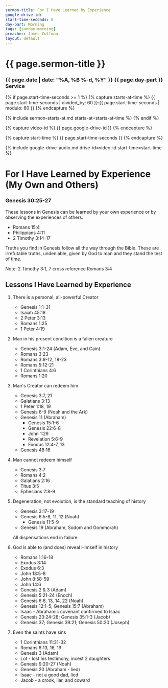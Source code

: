 ```yaml
---
sermon-title: For I Have Learned by Experience
google-drive-id: 
start-time-seconds: 0
day-part: Morning
tags: [sunday-morning]
preacher: James Coffman
layout: default
---
```


# {{ page.sermon-title }}

### {{ page.date | date: "%A, %B %-d, %Y" }} {{ page.day-part }} Service

{% if page.start-time-seconds >= 1 %}
{% capture starts-at-time %}
{{ page.start-time-seconds | divided_by: 60 }}:{{ page.start-time-seconds | modulo: 60 }}
{% endcapture %}

{% include sermon-starts-at.md starts-at=starts-at-time %}
{% endif %}

{% capture video-id %}
{{ page.google-drive-id }}
{% endcapture %}

{% capture start-time %}
{{ page.start-time-seconds }}
{% endcapture %}

{% include google-drive-audio.md drive-id=video-id start-time=start-time %}

# For I Have Learned by Experience (My Own and Others)

### Genesis 30:25-27

These lessons in Genesis can be learned by your own experience or by observing the experiences of others.

- Romans 15:4
- Philippians 4:11
- 2 Timothy 3:14-17

Truths you find in Genesis follow all the way through the Bible. These are irrefutable truths, undeniable, given by God to man and they stand the test of time.

Note: 2 Timothy 3:1, 7 cross reference Romans 3:4

## Lessons I Have Learned by Experience

1. There is a personal, all-powerful Creator

    - Genesis 1:1-31
    - Isaiah 45:18
    - 2 Peter 3:13
    - Romans 1:25
    - 1 Peter 4:19

2. Man in his present condition is a fallen creature

    - Genesis 3:1-24 (Adam, Eve, and Cain)
    - Romans 3:23
    - Romans 3:9-12, 18-23
    - Romans 5:12-21
    - 1 Corinthians 4:6
    - Romans 1:20

3. Man's Creator can redeem him

    - Genesis 3:7, 21
    - Galatians 3:13
    - 1 Peter 1:18, 19
    - Genesis 6-9 (Noah and the Ark)
    - Genesis 11 (Abraham)
        - Genesis 15:1-6
        - Genesis 22:6-8
        - John 1:29
        - Revelation 5:6-9
        - Exodus 12:4-7, 13
    - Genesis 48:16

4. Man cannot redeem himself

    - Genesis 3:7
    - Romans 4:2
    - Galatians 2:16
    - Titus 3:5
    - Ephesians 2:8-9

5. Degeneration, not evolution, is the standard teaching of history

    - Genesis 3:17-19
    - Genesis 6:5-8, 11, 12 (Noah)
        - Genesis 11:5-9
    - Genesis 19 (Abraham, Sodom and Gommorah)

    All dispensations end in failure.

6. God is able to (and does) reveal Himself in history

    - Romans 1:16-18
    - Exodus 3:14
    - Exodus 6:3
    - John 18:5-8
    - John 8:58-59
    - John 14:6
    - Genesis 2 & 3 (Adam)
    - Genesis 5:21-24 (Enoch)
    - Genesis 6:8, 13, 14, 22 (Noah)
    - Genesis 12:1-5; Genesis 15:7 (Abraham)
    - Isaac - Abrahamic covenant confirmed to Isaac
    - Genesis 23:24-28; Genesis 35:1-3 (Jacob)
    - Genesis 37; Genesis 39:21; Genesis 50:20 (Joseph)

7. Even the saints have sins

    - 1 Corinthians 11:31-32
    - Romans 6:13, 16, 19
    - Genesis 3 (Adam)
    - Lot - lost his testimony, incest 2 daughters
    - Genesis 9:20-27 (Noah)
    - Genesis 20 (Abraham - lied)
    - Isaac - not a good dad, lied
    - Jacob - a crook, liar, and coward